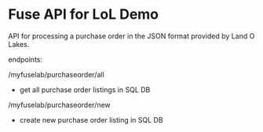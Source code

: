 # Fuse API for LoL Demo

API for processing a purchase order in the JSON format provided by Land O Lakes.

endpoints:

/myfuselab/purchaseorder/all

- get all purchase order listings in SQL DB

/myfuselab/purchaseorder/new

- create new purchase order listing in SQL DB

